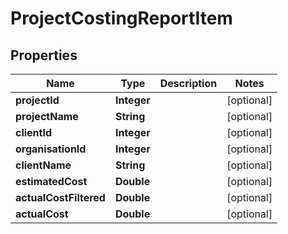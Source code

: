 

# ProjectCostingReportItem

## Properties

Name | Type | Description | Notes
------------ | ------------- | ------------- | -------------
**projectId** | **Integer** |  |  [optional]
**projectName** | **String** |  |  [optional]
**clientId** | **Integer** |  |  [optional]
**organisationId** | **Integer** |  |  [optional]
**clientName** | **String** |  |  [optional]
**estimatedCost** | **Double** |  |  [optional]
**actualCostFiltered** | **Double** |  |  [optional]
**actualCost** | **Double** |  |  [optional]



